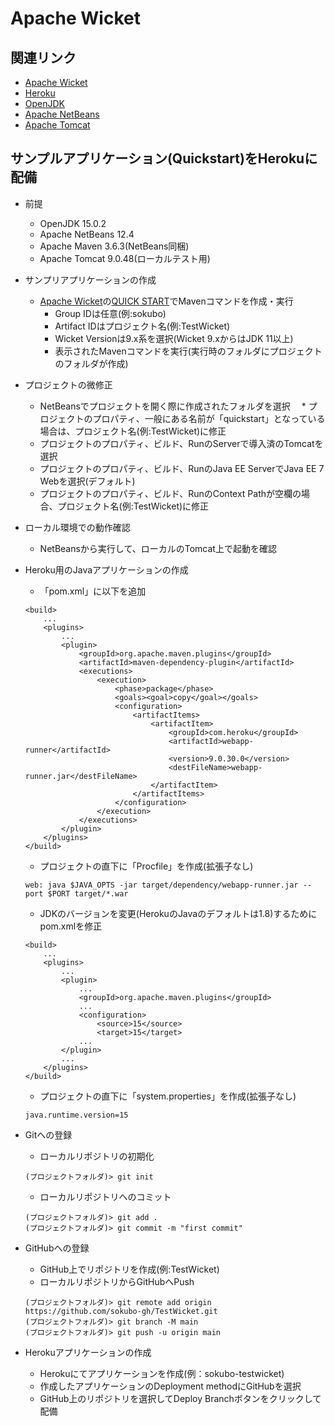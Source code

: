Apache Wicket
=============

関連リンク
----------

  * [Apache Wicket](https://wicket.apache.org/)
  * [Heroku](https://heroku.com/)
  * [OpenJDK](https://openjdk.java.net/)
  * [Apache NetBeans](https://netbeans.apache.org/)
  * [Apache Tomcat](http://tomcat.apache.org/)


サンプルアプリケーション(Quickstart)をHerokuに配備
-----------------------------------------------

  * 前提
    * OpenJDK 15.0.2
    * Apache NetBeans 12.4
    * Apache Maven 3.6.3(NetBeans同梱)
    * Apache Tomcat 9.0.48(ローカルテスト用)

  * サンプリアプリケーションの作成
    * [Apache Wicket](https://wicket.apache.org/)の[QUICK START](https://wicket.apache.org/start/quickstart.html)でMavenコマンドを作成・実行
      * Group IDは任意(例:sokubo)
      * Artifact IDはプロジェクト名(例:TestWicket)
      * Wicket Versionは9.x系を選択(Wicket 9.xからはJDK 11以上)
      * 表示されたMavenコマンドを実行(実行時のフォルダにプロジェクトのフォルダが作成)


  * プロジェクトの微修正
    * NetBeansでプロジェクトを開く際に作成されたフォルダを選択
  　* プロジェクトのプロパティ、一般にある名前が「quickstart」となっている場合は、プロジェクト名(例:TestWicket)に修正
    * プロジェクトのプロパティ、ビルド、RunのServerで導入済のTomcatを選択
    * プロジェクトのプロパティ、ビルド、RunのJava EE ServerでJava EE 7 Webを選択(デフォルト)
    * プロジェクトのプロパティ、ビルド、RunのContext Pathが空欄の場合、プロジェクト名(例:TestWicket)に修正


  * ローカル環境での動作確認
    * NetBeansから実行して、ローカルのTomcat上で起動を確認


  * Heroku用のJavaアプリケーションの作成
    * 「pom.xml」に以下を追加
    ```
    <build>
        ...
        <plugins>
            ...
            <plugin>
                <groupId>org.apache.maven.plugins</groupId>
                <artifactId>maven-dependency-plugin</artifactId>
                <executions>
                    <execution>
                        <phase>package</phase>
                        <goals><goal>copy</goal></goals>
                        <configuration>
                            <artifactItems>
                                <artifactItem>
                                    <groupId>com.heroku</groupId>
                                    <artifactId>webapp-runner</artifactId>
                                    <version>9.0.30.0</version>
                                    <destFileName>webapp-runner.jar</destFileName>
                                </artifactItem>
                            </artifactItems>
                        </configuration>
                    </execution>
                </executions>
            </plugin>
        </plugins>
    </build>
    ```
    * プロジェクトの直下に「Procfile」を作成(拡張子なし)
    ```
    web: java $JAVA_OPTS -jar target/dependency/webapp-runner.jar --port $PORT target/*.war
    ```
    * JDKのバージョンを変更(HerokuのJavaのデフォルトは1.8)するためにpom.xmlを修正
    ```
    <build>
        ...
        <plugins>
            ...
            <plugin>
                ...
                <groupId>org.apache.maven.plugins</groupId>
                ...
                <configuration>
                    <source>15</source>
                    <target>15</target>
                ...
            </plugin>
            ...
        </plugins>
    </build>
    ```
    * プロジェクトの直下に「system.properties」を作成(拡張子なし)
    ```
    java.runtime.version=15
    ```


  * Gitへの登録
    * ローカルリポジトリの初期化
    ```
    (プロジェクトフォルダ)> git init
    ```
    * ローカルリポジトリへのコミット
    ```
    (プロジェクトフォルダ)> git add .
    (プロジェクトフォルダ)> git commit -m "first commit"
    ```


  * GitHubへの登録
    * GitHub上でリポジトリを作成(例:TestWicket)
    * ローカルリポジトリからGitHubへPush
    ```
    (プロジェクトフォルダ)> git remote add origin https://github.com/sokubo-gh/TestWicket.git
    (プロジェクトフォルダ)> git branch -M main
    (プロジェクトフォルダ)> git push -u origin main
    ```


  * Herokuアプリケーションの作成
    * Herokuにてアプリケーションを作成(例：sokubo-testwicket)
    * 作成したアプリケーションのDeployment methodにGitHubを選択
    * GitHub上のリポジトリを選択してDeploy Branchボタンをクリックして配備

